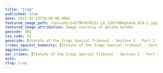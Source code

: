 ```yaml
---
title: "Iraq"
published: true
date: 2015-02-23T19:05:00.000Z
featured_image_path: /uploads/1427983878211_LA_110730Baghdad_014-1.jpg
featured_image_attribution: Image courtesy of welate kurdan
geocode: IRQ
iso_code: IQ
genocide: [Statute of the Iraqi Special Tribunal - Section 2 - Part 2 - Article 11](http://preventgenocide.org/law/domestic/iraqispecialtribunal.htm)
crimes_against_humanity: [Statute of the Iraqi Special Tribunal - Section 2 - Part 3 - Article 12](http://preventgenocide.org/law/domestic/iraqispecialtribunal.htm)
aggression:
war_crimes: [Statute of the Iraqi Special Tribunal - Section 2 - Part 4 - Article 13](http://preventgenocide.org/law/domestic/iraqispecialtribunal.htm)
note:
slug: iraq
---
```

